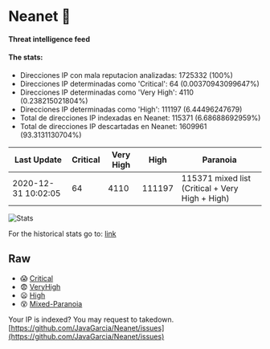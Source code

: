 # Neanet :hocho:
#### Threat intelligence feed
#### The stats:

- Direcciones IP con mala reputacion analizadas: 1725332 (100%)
- Direcciones IP determinadas como 'Critical':  64 (0.00370943099647%)
- Direcciones IP determinadas como 'Very High':  4110 (0.238215021804%)
- Direcciones IP determinadas como 'High':  111197 (6.44496247679)
- Total de direcciones IP indexadas en Neanet:  115371 (6.68688692959%)
- Total de direcciones IP descartadas en Neanet:  1609961 (93.3131130704%)

| Last Update | Critical | Very High | High | Paranoia |
| --- | --- | --- | --- | --- |
| 2020-12-31 10:02:05 | 64 | 4110 | 111197 | 115371 mixed list (Critical + Very High + High)|

![Stats](https://docs.google.com/spreadsheets/d/e/2PACX-1vSnaNMIXVabIpDJjufMlzH7poXnshF3mgd8Is1g9ytUEzVsP5my4Trn8f-xkoLLQ38xpL3HtmUexLo6/pubchart?oid=501124687&format=image)

For the historical stats go to: [link](/stats.csv)
## Raw
- :scream: [Critical](https://raw.githubusercontent.com/JavaGarcia/Neanet/master/blacklists/neanet_critical.txt)
- :fearful: [VeryHigh](https://raw.githubusercontent.com/JavaGarcia/Neanet/master/blacklists/neanet_veryHigh.txtt)
- :frowning: [High](https://raw.githubusercontent.com/JavaGarcia/Neanet/master/blacklists/neanet_high.txt)
- :dizzy_face: [Mixed-Paranoia](https://raw.githubusercontent.com/JavaGarcia/Neanet/master/blacklists/neanet_all.txt)


Your IP is indexed? You may request to takedown. [https://github.com/JavaGarcia/Neanet/issues](https://github.com/JavaGarcia/Neanet/issues)

































































































































































































































































































































































































































































































































































































































































































































































































































































































































































































































































































































































































































































































































































































































































































































































































































































































































































































































































































































































































































































































































































































































































































































































































































































































































































































































































































































































































































































































































































































































































































































































































































































































